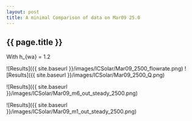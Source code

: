 ```yaml
---
layout: post
title: A minimal Comparison of data on Mar09 25.0
---
```

{{ page.title }}
-----------------
With h_{wa} = 1.2

![Results]({{ site.baseurl }}/images/ICSolar/Mar09_2500_flowrate.png) ![Results]({{ site.baseurl }}/images/ICSolar/Mar09_2500_Q.png)

![Results]({{ site.baseurl }}/images/ICSolar/Mar09_m6_out_steady_2500.png)

![Results]({{ site.baseurl }}/images/ICSolar/Mar09_m1_out_steady_2500.png)

